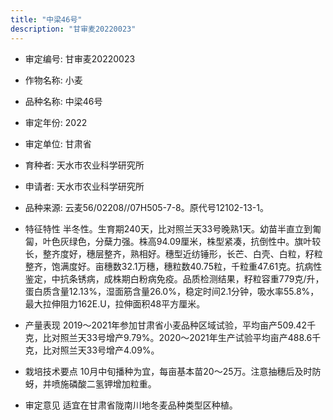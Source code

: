 ```yaml
---
title: "中梁46号"
description: "甘审麦20220023"
---
```

* 审定编号:  甘审麦20220023

*  作物名称:  小麦

*  品种名称:  中梁46号

*  审定年份:  2022

*  审定单位:  甘肃省

* 育种者:  天水市农业科学研究所

*  申请者:  天水市农业科学研究所

*  品种来源:  云麦56/02208//07H505-7-8。原代号12102-13-1。 

*  特征特性
半冬性。生育期240天，比对照兰天33号晚熟1天。幼苗半直立到匍匐，叶色灰绿色，分蘖力强。株高94.09厘米，株型紧凑，抗倒性中。旗叶较长，整齐度好，穗层整齐，熟相好。穗型近纺锤形，长芒、白壳、白粒，籽粒整齐，饱满度好。亩穗数32.1万穗，穗粒数40.75粒，千粒重47.61克。抗病性鉴定，中抗条锈病，成株期白粉病免疫。品质检测结果，籽粒容重779克/升，蛋白质含量12.13%，湿面筋含量26.0%，稳定时间2.1分钟，吸水率55.8%，最大拉伸阻力162E.U，拉伸面积48平方厘米。

*  产量表现
2019～2021年参加甘肃省小麦品种区域试验，平均亩产509.42千克，比对照兰天33号增产9.79%。2020～2021年生产试验平均亩产488.6千克，比对照兰天33号增产4.09%。

*  栽培技术要点
10月中旬播种为宜，每亩基本苗20～25万。注意抽穗后及时防蚜，并喷施磷酸二氢钾增加粒重。

*  审定意见
适宜在甘肃省陇南川地冬麦品种类型区种植。
